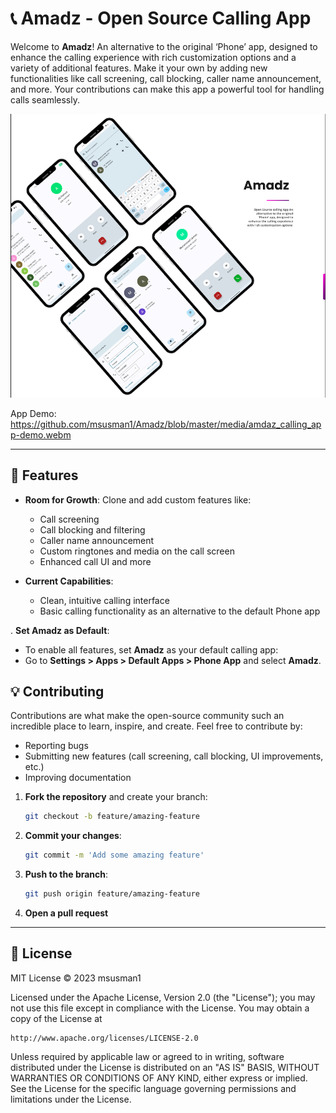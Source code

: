 
# 📞 Amadz - Open Source Calling App

Welcome to **Amadz**! An alternative to the original ‘Phone’ app, designed to enhance the calling experience with rich customization options and a variety of additional features. Make it your own by adding new functionalities like call screening, call blocking, caller name announcement, and more. Your contributions can make this app a powerful tool for handling calls seamlessly.

![App Screenshot](https://github.com/msusman1/Amadz/blob/master/media/app_screenshot.png)

App Demo: https://github.com/msusman1/Amadz/blob/master/media/amdaz_calling_app-demo.webm

---

## 📌 Features

- **Room for Growth**: Clone and add custom features like:
    - Call screening
    - Call blocking and filtering
    - Caller name announcement
    - Custom ringtones and media on the call screen
    - Enhanced call UI and more

- **Current Capabilities**:
    - Clean, intuitive calling interface
    - Basic calling functionality as an alternative to the default Phone app

. **Set Amadz as Default**:
- To enable all features, set **Amadz** as your default calling app:
- Go to **Settings > Apps > Default Apps > Phone App** and select **Amadz**.

## 💡 Contributing

Contributions are what make the open-source community such an incredible place to learn, inspire, and create. Feel free to contribute by:
- Reporting bugs
- Submitting new features (call screening, call blocking, UI improvements, etc.)
- Improving documentation

1. **Fork the repository** and create your branch:
   ```bash
   git checkout -b feature/amazing-feature
   ```

2. **Commit your changes**:
   ```bash
   git commit -m 'Add some amazing feature'
   ```

3. **Push to the branch**:
   ```bash
   git push origin feature/amazing-feature
   ```

4. **Open a pull request**

---

## 📜 License
MIT License © 2023 msusman1

Licensed under the Apache License, Version 2.0 (the "License");
you may not use this file except in compliance with the License.
You may obtain a copy of the License at

    http://www.apache.org/licenses/LICENSE-2.0
Unless required by applicable law or agreed to in writing, software
distributed under the License is distributed on an "AS IS" BASIS,
WITHOUT WARRANTIES OR CONDITIONS OF ANY KIND, either express or implied.
See the License for the specific language governing permissions and
limitations under the License.
